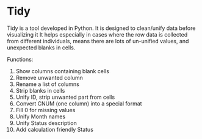 # Tidy
Tidy is a tool developed in Python. It is designed to clean/unify data before visualizing it
It helps especially in cases where the row data is collected from different individuals, means there are lots of un-unified values, and unexpected blanks in cells.

Functions:

1. Show columns containing blank cells
2. Remove unwanted column
3. Rename a list of columns
4. Strip blanks in cells
5. Unify ID, strip unwanted part from cells
6. Convert CNUM (one column) into a special format
7. Fill 0 for missing values
8. Unify Month names
9. Unify Status description
10. Add calculation friendly Status
